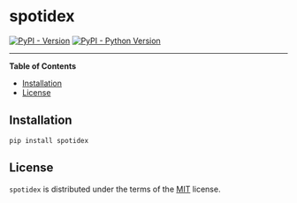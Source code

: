 # spotidex

[![PyPI - Version](https://img.shields.io/pypi/v/spotidex.svg)](https://pypi.org/project/spotidex)
[![PyPI - Python Version](https://img.shields.io/pypi/pyversions/spotidex.svg)](https://pypi.org/project/spotidex)

-----

**Table of Contents**

- [Installation](#installation)
- [License](#license)

## Installation

```console
pip install spotidex
```

## License

`spotidex` is distributed under the terms of the [MIT](https://spdx.org/licenses/MIT.html) license.
